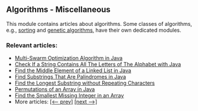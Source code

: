 ## Algorithms - Miscellaneous

This module contains articles about algorithms. Some classes of algorithms, e.g., [sorting](https://github.com/eugenp/tutorials/blob/algorithms-sorting) and [genetic algorithms](https://github.com/eugenp/tutorials/blob/algorithms-genetic), have their own dedicated modules.

### Relevant articles:

- [Multi-Swarm Optimization Algorithm in Java](https://www.baeldung.com/java-multi-swarm-algorithm)
- [Check If a String Contains All The Letters of The Alphabet with Java](https://www.baeldung.com/java-string-contains-all-letters)
- [Find the Middle Element of a Linked List in Java](https://www.baeldung.com/java-linked-list-middle-element)
- [Find Substrings That Are Palindromes in Java](https://www.baeldung.com/java-palindrome-substrings)
- [Find the Longest Substring without Repeating Characters](https://www.baeldung.com/java-longest-substring-without-repeated-characters)
- [Permutations of an Array in Java](https://www.baeldung.com/java-array-permutations)
- [Find the Smallest Missing Integer in an Array](https://www.baeldung.com/java-smallest-missing-integer-in-array)
- More articles: [[<-- prev]](/algorithms-miscellaneous-3) [[next -->]](/algorithms-miscellaneous-5)
